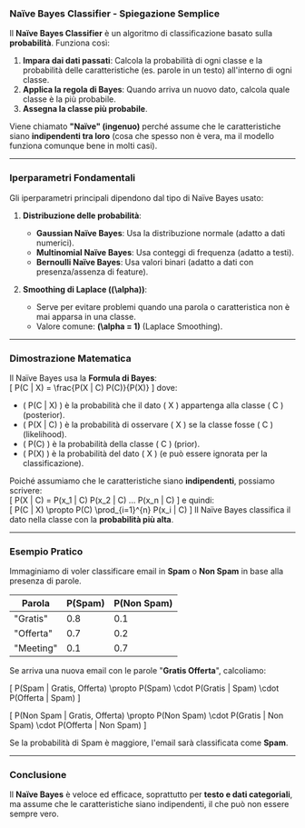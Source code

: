 ### **Naïve Bayes Classifier - Spiegazione Semplice**  
Il **Naïve Bayes Classifier** è un algoritmo di classificazione basato sulla **probabilità**. Funziona così:  

1. **Impara dai dati passati**: Calcola la probabilità di ogni classe e la probabilità delle caratteristiche (es. parole in un testo) all'interno di ogni classe.  
2. **Applica la regola di Bayes**: Quando arriva un nuovo dato, calcola quale classe è la più probabile.  
3. **Assegna la classe più probabile**.  

Viene chiamato **"Naïve" (ingenuo)** perché assume che le caratteristiche siano **indipendenti tra loro** (cosa che spesso non è vera, ma il modello funziona comunque bene in molti casi).  

---

### **Iperparametri Fondamentali**  
Gli iperparametri principali dipendono dal tipo di Naïve Bayes usato:  

1. **Distribuzione delle probabilità**:  
   - **Gaussian Naïve Bayes**: Usa la distribuzione normale (adatto a dati numerici).  
   - **Multinomial Naïve Bayes**: Usa conteggi di frequenza (adatto a testi).  
   - **Bernoulli Naïve Bayes**: Usa valori binari (adatto a dati con presenza/assenza di feature).  

2. **Smoothing di Laplace (\(\alpha\))**:  
   - Serve per evitare problemi quando una parola o caratteristica non è mai apparsa in una classe.  
   - Valore comune: **\(\alpha = 1\)** (Laplace Smoothing).  

---

### **Dimostrazione Matematica**  
Il Naïve Bayes usa la **Formula di Bayes**:  
\[
P(C | X) = \frac{P(X | C) P(C)}{P(X)}
\]
dove:  
- \( P(C | X) \) è la probabilità che il dato \( X \) appartenga alla classe \( C \) (posterior).  
- \( P(X | C) \) è la probabilità di osservare \( X \) se la classe fosse \( C \) (likelihood).  
- \( P(C) \) è la probabilità della classe \( C \) (prior).  
- \( P(X) \) è la probabilità del dato \( X \) (e può essere ignorata per la classificazione).  

Poiché assumiamo che le caratteristiche siano **indipendenti**, possiamo scrivere:  
\[
P(X | C) = P(x_1 | C) P(x_2 | C) ... P(x_n | C)
\]
e quindi:  
\[
P(C | X) \propto P(C) \prod_{i=1}^{n} P(x_i | C)
\]
Il Naïve Bayes classifica il dato nella classe con la **probabilità più alta**.  

---

### **Esempio Pratico**  
Immaginiamo di voler classificare email in **Spam** o **Non Spam** in base alla presenza di parole.  

| Parola  | P(Spam) | P(Non Spam) |
|---------|--------|-------------|
| "Gratis" | 0.8    | 0.1         |
| "Offerta" | 0.7    | 0.2         |
| "Meeting" | 0.1    | 0.7         |

Se arriva una nuova email con le parole "**Gratis Offerta**", calcoliamo:  

\[
P(Spam | Gratis, Offerta) \propto P(Spam) \cdot P(Gratis | Spam) \cdot P(Offerta | Spam)
\]

\[
P(Non Spam | Gratis, Offerta) \propto P(Non Spam) \cdot P(Gratis | Non Spam) \cdot P(Offerta | Non Spam)
\]

Se la probabilità di Spam è maggiore, l'email sarà classificata come **Spam**.  

---

### **Conclusione**  
Il **Naïve Bayes** è veloce ed efficace, soprattutto per **testo e dati categoriali**, ma assume che le caratteristiche siano indipendenti, il che può non essere sempre vero.